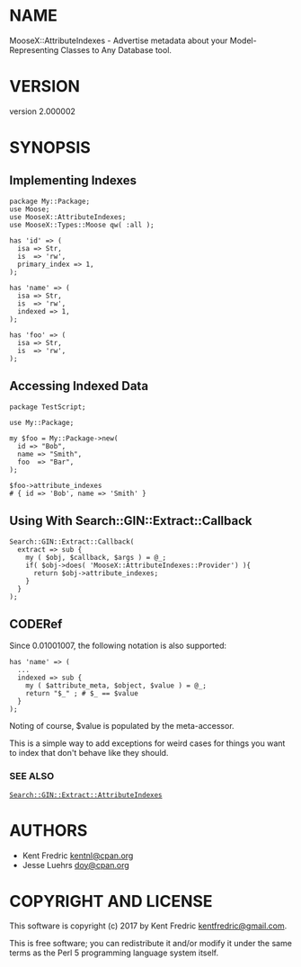 # NAME

MooseX::AttributeIndexes - Advertise metadata about your Model-Representing Classes to Any Database tool.

# VERSION

version 2.000002

# SYNOPSIS

## Implementing Indexes

    package My::Package;
    use Moose;
    use MooseX::AttributeIndexes;
    use MooseX::Types::Moose qw( :all );

    has 'id' => (
      isa => Str,
      is  => 'rw',
      primary_index => 1,
    );

    has 'name' => (
      isa => Str,
      is  => 'rw',
      indexed => 1,
    );

    has 'foo' => (
      isa => Str,
      is  => 'rw',
    );

## Accessing Indexed Data

    package TestScript;

    use My::Package;

    my $foo = My::Package->new(
      id => "Bob",
      name => "Smith",
      foo  => "Bar",
    );

    $foo->attribute_indexes
    # { id => 'Bob', name => 'Smith' }

## Using With Search::GIN::Extract::Callback

    Search::GIN::Extract::Callback(
      extract => sub {
        my ( $obj, $callback, $args ) = @_;
        if( $obj->does( 'MooseX::AttributeIndexes::Provider') ){
          return $obj->attribute_indexes;
        }
      }
    );

## CODERef

Since 0.01001007, the following notation is also supported:

    has 'name' => (
      ...
      indexed => sub {
        my ( $attribute_meta, $object, $value ) = @_;
        return "$_" ; # $_ == $value
      }
    );

Noting of course, $value is populated by the meta-accessor.

This is a simple way to add exceptions for weird cases for things you want to index that
don't behave like they should.

### SEE ALSO

[`Search::GIN::Extract::AttributeIndexes`](https://metacpan.org/pod/Search::GIN::Extract::AttributeIndexes)

# AUTHORS

- Kent Fredric <kentnl@cpan.org>
- Jesse Luehrs <doy@cpan.org>

# COPYRIGHT AND LICENSE

This software is copyright (c) 2017 by Kent Fredric <kentfredric@gmail.com>.

This is free software; you can redistribute it and/or modify it under
the same terms as the Perl 5 programming language system itself.
